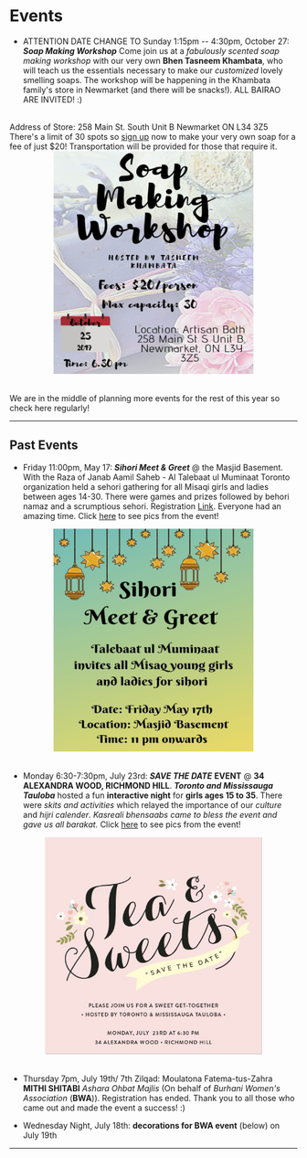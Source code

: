 # Events 

*   ATTENTION DATE CHANGE TO Sunday 1:15pm -- 4:30pm, October 27: ***Soap Making Workshop*** Come join us at a *fabulously scented soap making workshop* with our very own **Bhen Tasneem Khambata**, who will teach us the essentials necessary to make our *customized* lovely smelling soaps. The workshop will be happening in the Khambata family's store in Newmarket (and there will be snacks!). ALL BAIRAO ARE INVITED! :) 
<br>
Address of Store: 258 Main St. South Unit B Newmarket ON L34 3Z5
<br>
There's a limit of 30 spots so <a href="https://forms.gle/Ud5venzcuiMBT6317">sign up</a> now to make your very own soap for a fee of just $20! Transportation will be provided for those that require it.

<center>
<img src="smw_flyer.jpg" alt="smwflyer" style="width:350px;height:390px;border:0;"></center>


<br>

We are in the middle of planning more events for the rest of this year so check here regularly!

* * *


## Past Events 

*   Friday 11:00pm, May 17: ***Sihori Meet & Greet*** @ the Masjid Basement. With the Raza of Janab Aamil Saheb - Al Talebaat ul Muminaat Toronto organization held a sehori gathering for all Misaqi girls and ladies between ages 14-30. There were games and prizes followed by behori namaz and a scrumptious sehori. Registration <a href="https://forms.gle/LwB8X867m9TNJ1Sa6">Link</a>. Everyone had an amazing time. Click <a href="https://talebaattoronto.github.io/Sihori Meet and Greet 2019">here</a> to see pics from the event!

<center>
<img src="sihorimay17.jpg" alt="sihoriflyer" style="width:350px;height:390px;border:0;"></center>

<br>

*   Monday 6:30-7:30pm, July 23rd: ***SAVE THE DATE*** **EVENT** @ **34 ALEXANDRA WOOD, RICHMOND HILL**. ***Toronto and Mississauga Tauloba*** hosted a fun **interactive night** for **girls ages 15 to 35**. There were *skits and activities* which relayed the importance of our *culture* and *hijri calender*. *Kasreali bhensaabs came to bless the event and gave us all barakat.* Click <a href="https://talebaattoronto.github.io/Save The Date">here</a> to see pics from the event! 

<center>
<img src="evite3.jpeg" alt="evite3" style="width:380px;height:380px;border:0;"></center>

<br>

*   Thursday 7pm, July 19th/ 7th Zilqad: Moulatona Fatema-tus-Zahra **MITHI SHITABI** *Ashara Ohbat Majlis* (On behalf of *Burhani Women's Association* (**BWA**)). Registration has ended. Thank you to all those who came out and made the event a success! :)

*   Wednesday Night, July 18th: **decorations for BWA event** (below) on July 19th


* * *
